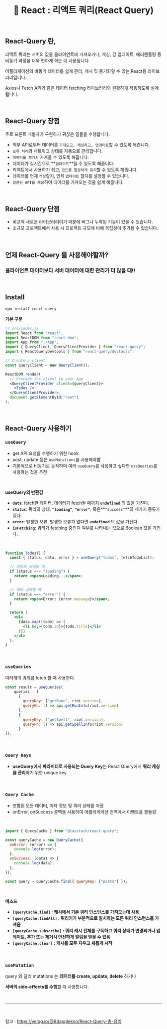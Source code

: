 # <div align="center">📁 React : 리액트 쿼리(React Query)</div>

<br>

## React-Query 란,

리액트 쿼리는 서버의 값을 클라이언트에 가져오거나, 캐싱, 값 업데이트, 에러핸들링 등 비동기 과정을 더욱 편하게 하는 데 사용됩니다.

어플리케이션의 비동기 데이터를 쉽게 관리, 캐시 및 동기화할 수 있는 React용 라이브러리입니다.

Axios나 Fetch API와 같은 데이터 fetching 라이브러리와 원활하게 작동하도록 설계됩니다.

<br>

## React-Query 장점

주로 프론트 개발자가 구현하기 귀찮은 일들을 수행합니다.

- 외부 API로부터 데이터를 `가져오고, 캐싱하고, 업데이트`할 수 있도록 해줍니다.
- `오류 처리`와 네트워크 상태를 자동으로 관리합니다.
- `데이터를 쪼개서` 가져올 수 있도록 해줍니다.
- 데이터가 실시간으로 **`업데이트`**될 수 있도록 해줍니다.
- 리액트에서 사용하기 쉽고, `코드를 깔끔하게 유지`할 수 있도록 해줍니다.
- 데이터를 언제 `캐싱`할지, 언제 `업데이트` 할지를 설정할 수 있습니다.
- `일관된 API를 제공`하여 데이터를 가져오는 것을 쉽게 해줍니다.

<br>

## React-Query 단점

- 비교적 새로운 라이브러리이기 때문에 버그나 누락된 기능이 있을 수 있습니다.
- 소규모 프로젝트에서 사용 시 프로젝트 규모에 비해 복잡성이 추가될 수 있습니다.

<br>

## 언제 React-Query 를 사용해야할까?

### 클라이언트 데이터보다 서버 데이터에 대한 관리가 더 많을 때!!

<br>

## Install

```bash
npm install react-query
```

**기본 구문**

```jsx
// src/index.js
import React from "react";
import ReactDOM from "react-dom";
import App from "./App";
import { QueryClient, QueryClientProvider } from "react-query";
import { ReactQueryDevtools } from "react-query/devtools";

// Create a client
const queryClient = new QueryClient();

ReactDOM.render(
  // Provide the client to your App
  <QueryClientProvider client={queryClient}>
    <Todos />
  </QueryClientProvider>,
  document.getElementById("root")
);
```

<br>

## React-Query 사용하기

### **`useQuery`**

- get API 요청을 수행하기 위한 hook
- post, update 등은 `useMutations`을 사용해야함
- 기본적으로 비동기로 동작하며 여러 `useQuery`를 사용하고 싶다면 `useQueries`를 사용하는 것을 추천

<br>

**useQuery의 반환값**

- **`data`**: fetch한 데이터. 데이터가 fetch될 때까지 **`undefined`** 의 값을 가진다.
- **`status`**: 쿼리의 상태. **`"loading"`**, **`"error"`**, 혹은**`"success"`**의 세가지 종류가 있다.
- **`error`**: 발생한 오류. 발생한 오류가 없다면 **`undefined`** 의 값을 가진다.
- **`isFetching`**: 쿼리가 fetching 중인지 여부를 나타내는 값으로 Boolean 값을 가진다.

<br>

```jsx
function Todos() {
  const { status, data, error } = useQuery("todos", fetchTodoList);

  // 로딩중 상태일 때
  if (status === "loading") {
    return <span>Loading...</span>;
  }

  // 에러 상태일 때
  if (status === "error") {
    return <span>Error: {error.message}</span>;
  }

  return (
    <ul>
      {data.map((todo) => (
        <li key={todo.id}>{todo.title}</li>
      ))}
    </ul>
  );
}
```

<br>

### **`useQueries`**

여러개의 쿼리를 fetch 할 때 사용한다.

```jsx
const result = useQueries(
	queries : [
	  {
	    queryKey: ["getRune", riot.version],
	    queryFn: () => api.getRunInfo(riot.version)
	  },
	  {
	    queryKey: ["getSpell", riot.version],
	    queryFn: () => api.getSpellInfo(riot.version)
	  }
]);
```

<br>

### **`Query Keys`**

- **useQuery에서 파라미터로 사용되는 Query Key**는 React Query에서 **쿼리 캐싱을 관리**하기 위한 unique key

<br>

### **`Query Cache`**

- 포함된 모든 데이터, 메타 정보 및 쿼리 상태를 저장
- onError, onSuccess 콜백을 사용하여 애플리케이션 전역에서 이벤트를 핸들링

<br>

```jsx
import { QueryCache } from "@tanstack/react-query";

const queryCache = new QueryCache({
  onError: (error) => {
    console.log(error);
  },
  onSuccess: (data) => {
    console.log(data);
  },
});

const query = queryCache.find({ queryKey: ["posts"] });
```

<br>

**메소드**

- **`[queryCache.find]` : 캐시에서 기존 쿼리 인스턴스를 가져오는데 사용**
- **`[queryCache.findAll]` : 쿼리키가 부분적으로 일치하는 모든 쿼리 인스턴스를 가져옴**
- **`[queryCache.subscribe]` : 쿼리 캐시 전체를 구독하고 쿼리 상태가 변경되거나 업데이트, 추가 또는 제거시 안전하게 알림을 받을 수 있음**
- **`[queryCache.clear]` : 캐시를 모두 지우고 새롭게 시작**

<br>

### **`useMutation`**

query 와 달리 mutations 는 **데이터를 create, update, delete** 하거나

**서버의 side-effects를 수행**할 때 사용합니다.

<br>

---

<br>

참고 : https://velog.io/@94applekoo/React-Query-총-정리
